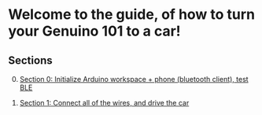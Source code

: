 # Welcome to the guide, of how to turn your Genuino 101 to a car!

## Sections

0. [Section 0: Initialize Arduino workspace + phone (bluetooth client), test BLE](./Section0/Section0.md)

1. [Section 1: Connect all of the wires, and drive the car](./Section1/Section1.md)